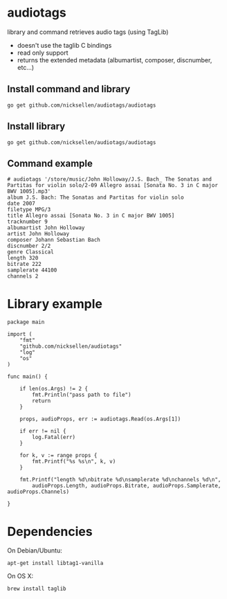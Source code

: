 audiotags
=========

library and command retrieves audio tags (using TagLib)

- doesn't use the taglib C bindings
- read only support
- returns the extended metadata (albumartist, composer, discnumber, etc...)

## Install command and library

    go get github.com/nicksellen/audiotags/audiotags
    
## Install library

    go get github.com/nicksellen/audiotags/audiotags
    
    
## Command example

    # audiotags '/store/music/John Holloway/J.S. Bach_ The Sonatas and Partitas for violin solo/2-09 Allegro assai [Sonata No. 3 in C major BWV 1005].mp3'
    album J.S. Bach: The Sonatas and Partitas for violin solo
    date 2007
    filetype MPG/3
    title Allegro assai [Sonata No. 3 in C major BWV 1005]
    tracknumber 9
    albumartist John Holloway
    artist John Holloway
    composer Johann Sebastian Bach
    discnumber 2/2
    genre Classical
    length 320
    bitrate 222
    samplerate 44100
    channels 2
    
# Library example

    package main
    
    import (
    	"fmt"
    	"github.com/nicksellen/audiotags"
    	"log"
    	"os"
    )
    
    func main() {
    
    	if len(os.Args) != 2 {
    		fmt.Println("pass path to file")
    		return
    	}
    
    	props, audioProps, err := audiotags.Read(os.Args[1])
    	
    	if err != nil {
    		log.Fatal(err)
    	}
    	
    	for k, v := range props {
    		fmt.Printf("%s %s\n", k, v)
    	}
    
    	fmt.Printf("length %d\nbitrate %d\nsamplerate %d\nchannels %d\n",
    		audioProps.Length, audioProps.Bitrate, audioProps.Samplerate, audioProps.Channels)
    
    }


# Dependencies

On Debian/Ubuntu:

    apt-get install libtag1-vanilla
    
On OS X:

    brew install taglib
    
    

    
